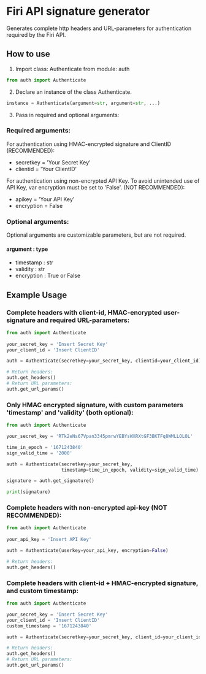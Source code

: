 # Firi API signature generator

Generates complete http headers and URL-parameters for authentication required by the Firi API.

## How to use

1. Import class: Authenticate from module: auth
```python
from auth import Authenticate 
```

2. Declare an instance of the class Authenticate.
```python
instance = Authenticate(argument=str, argument=str, ...)
```
3. Pass in required and optional arguments:

### Required arguments: 
For authentication using HMAC-encrypted signature and ClientID (RECOMMENDED):

- secretkey = 'Your Secret Key'
- clientid = 'Your ClientID'

For authentication using non-encrypted API Key. To avoid unintended use of API Key, var encryption must be set to 'False'. (NOT RECOMMENDED):

- apikey = 'Your API Key'
- encryption = False

### Optional arguments:
Optional arguments are customizable parameters, but are not required.

#### argument : type 
- timestamp : str
- validity : str
- encryption : True or False


## Example Usage

### Complete headers with client-id, HMAC-encrypted user-signature and required URL-parameters:
```python
from auth import Authenticate
 
your_secret_key = 'Insert Secret Key'
your_client_id = 'Insert ClientID'

auth = Authenticate(secretkey=your_secret_key, clientid=your_client_id)

# Return headers:
auth.get_headers() 
# Return URL parameters: 
auth.get_url_params()
```
### Only HMAC encrypted signature, with custom parameters 'timestamp' and 'validity' (both optional): 
```python
from auth import Authenticate

your_secret_key = 'RTk2eNs67Vpan3345pmrwYEBYsWXRXtGF3BKTFq8WMLLOLOL'

time_in_epoch = '1671243840'
sign_valid_time = '2000'

auth = Authenticate(secretkey=your_secret_key,
                    timestamp=time_in_epoch, validity=sign_valid_time)

signature = auth.get_signature()

print(signature)
```
### Complete headers with non-encrypted api-key (NOT RECOMMENDED): 
```python
from auth import Authenticate
 
your_api_key = 'Insert API Key'

auth = Authenticate(userkey=your_api_key, encryption=False)

# Return headers:
auth.get_headers() 
```
### Complete headers with client-id + HMAC-encrypted signature, and custom timestamp:
```python
from auth import Authenticate

your_secret_key = 'Insert Secret Key'
your_client_id = 'Insert ClientID'
custom_timestamp = '1671243840'

auth = Authenticate(secretkey=your_secret_key, client_id=your_client_id, timestamp=custom_timestamp)

# Return headers: 
auth.get_headers()
# Return URL parameters:
auth.get_url_params()
```